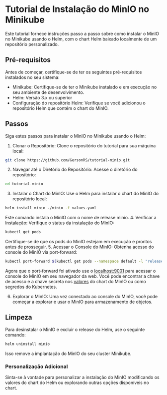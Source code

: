 # Tutorial de Instalação do MinIO no Minikube

Este tutorial fornece instruções passo a passo sobre como instalar o MinIO no Minikube usando o Helm, com o chart Helm baixado localmente de um repositório personalizado.

## Pré-requisitos

Antes de começar, certifique-se de ter os seguintes pré-requisitos instalados no seu sistema:

* Minikube: Certifique-se de ter o Minikube instalado e em execução no seu ambiente de desenvolvimento.
* Helm: Versão 3.x ou superior
* Configuração do repositório Helm: Verifique se você adicionou o repositório Helm que contém o chart do MinIO.

## Passos

Siga estes passos para instalar o MinIO no Minikube usando o Helm:

1. Clonar o Repositório: Clone o repositório do tutorial para sua máquina local:

```bash
git clone https://github.com/GersonRS/tutorial-minio.git
```

2. Navegar até o Diretório do Repositório: Acesse o diretório do repositório:

```bash
cd tutorial-minio
```

3. Instalar o Chart do MinIO: Use o Helm para instalar o chart do MinIO do repositório local:

```bash
helm install minio ./minio -f values.yaml
```

Este comando instala o MinIO com o nome de release minio.
4. Verificar a Instalação: Verifique o status da instalação do MinIO:

```bash
kubectl get pods
```

Certifique-se de que os pods do MinIO estejam em execução e prontos antes de prosseguir.
5. Acessar o Console do MinIO: Obtenha acesso do console do MinIO via port-forward:

```bash
kubectl port-forward $(kubectl get pods --namespace default -l "release=minio" -o jsonpath="{.items[0].metadata.name}") 9001 --namespace default
```

Agora que o port-forward foi ativado use o [localhost:9001](http://localhost:9001) para acessar o console do MinIO em seu navegador da web. Você pode encontrar a chave de acesso e a chave secreta nos [valores](values.yaml) do chart do MinIO ou como segredos do Kubernetes.

6. Explorar o MinIO: Uma vez conectado ao console do MinIO, você pode começar a explorar e usar o MinIO para armazenamento de objetos.

## Limpeza

Para desinstalar o MinIO e excluir o release do Helm, use o seguinte comando:

```bash
helm uninstall minio
```

Isso remove a implantação do MinIO do seu cluster Minikube.

### Personalização Adicional

Sinta-se à vontade para personalizar a instalação do MinIO modificando os valores do chart do Helm ou explorando outras opções disponíveis no chart.

